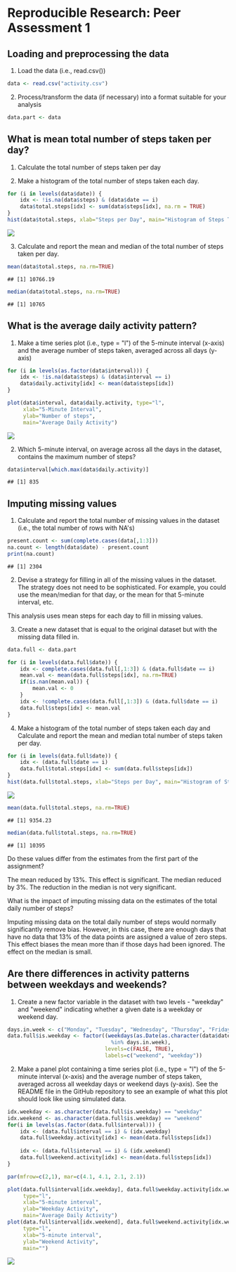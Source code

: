 # Reproducible Research: Peer Assessment 1

## Loading and preprocessing the data
1. Load the data (i.e., read.csv())

```r
data <- read.csv("activity.csv")
```

2. Process/transform the data (if necessary) into a format suitable for your analysis

```r
data.part <- data
```



## What is mean total number of steps taken per day?
1. Calculate the total number of steps taken per day

2. Make a histogram of the total number of steps taken each day.

```r
for (i in levels(data$date)) {
    idx <- !is.na(data$steps) & (data$date == i)
    data$total.steps[idx] <- sum(data$steps[idx], na.rm = TRUE)
}
hist(data$total.steps, xlab="Steps per Day", main="Histogram of Steps Taken per Day")
```

![](PA1_template_files/figure-html/unnamed-chunk-3-1.png) 

3. Calculate and report the mean and median of the total number of steps taken per day.

```r
mean(data$total.steps, na.rm=TRUE)
```

```
## [1] 10766.19
```

```r
median(data$total.steps, na.rm=TRUE)
```

```
## [1] 10765
```



## What is the average daily activity pattern?
1. Make a time series plot (i.e., type = "l") of the 5-minute interval (x-axis) and the average number of steps taken, averaged across all days (y-axis)

```r
for (i in levels(as.factor(data$interval))) {
    idx <- !is.na(data$steps) & (data$interval == i)
    data$daily.activity[idx] <- mean(data$steps[idx])
}

plot(data$interval, data$daily.activity, type="l",
     xlab="5-Minute Interval",
     ylab="Number of steps",
     main="Average Daily Activity")
```

![](PA1_template_files/figure-html/unnamed-chunk-5-1.png) 

2. Which 5-minute interval, on average across all the days in the dataset, contains the maximum number of steps?

```r
data$interval[which.max(data$daily.activity)]
```

```
## [1] 835
```


## Imputing missing values
1. Calculate and report the total number of missing values in the dataset (i.e., the total number of rows with NA's)

```r
present.count <- sum(complete.cases(data[,1:3]))
na.count <- length(data$date) - present.count
print(na.count)
```

```
## [1] 2304
```

2. Devise a strategy for filling in all of the missing values in the dataset. The strategy does not need to be sophisticated. For example, you could use the mean/median for that day, or the mean for that 5-minute interval, etc.

This analysis uses mean steps for each day to fill in missing values.

3. Create a new dataset that is equal to the original dataset but with the missing data filled in.

```r
data.full <- data.part

for (i in levels(data.full$date)) {
    idx <- complete.cases(data.full[,1:3]) & (data.full$date == i)
    mean.val <- mean(data.full$steps[idx], na.rm=TRUE)
    if(is.nan(mean.val)) {
        mean.val <- 0
    }
    idx <- !complete.cases(data.full[,1:3]) & (data.full$date == i)
    data.full$steps[idx] <- mean.val
}
```

4. Make a histogram of the total number of steps taken each day and Calculate and report the mean and median total number of steps taken per day.

```r
for (i in levels(data.full$date)) {
    idx <- (data.full$date == i)
    data.full$total.steps[idx] <- sum(data.full$steps[idx])
}
hist(data.full$total.steps, xlab="Steps per Day", main="Histogram of Steps Taken per Day")
```

![](PA1_template_files/figure-html/unnamed-chunk-9-1.png) 


```r
mean(data.full$total.steps, na.rm=TRUE)
```

```
## [1] 9354.23
```

```r
median(data.full$total.steps, na.rm=TRUE)
```

```
## [1] 10395
```

Do these values differ from the estimates from the first part of the assignment?

The mean reduced by 13%. This effect is significant. The median reduced by 3%. The reduction in the median is not very significant.

What is the impact of imputing missing data on the estimates of the total daily number of steps?

Imputing missing data on the total daily number of steps would normally significantly remove bias. However, in this case, there are enough days that have no data that 13% of the data points are assigned a value of zero steps. This effect biases the mean more than if those days had been ignored. The effect on the median is small.

## Are there differences in activity patterns between weekdays and weekends?

1. Create a new factor variable in the dataset with two levels - "weekday" and "weekend" indicating whether a given date is a weekday or weekend day.

```r
days.in.week <- c("Monday", "Tuesday", "Wednesday", "Thursday", "Friday")
data.full$is.weekday <- factor((weekdays(as.Date(as.character(data$date), format="%Y-%m-%d"))
                                 %in% days.in.week),
                               levels=c(FALSE, TRUE),
                               labels=c("weekend", "weekday"))
```

2. Make a panel plot containing a time series plot (i.e., type = "l") of the 5-minute interval (x-axis) and the average number of steps taken, averaged across all weekday days or weekend days (y-axis). See the README file in the GitHub repository to see an example of what this plot should look like using simulated data.

```r
idx.weekday <- as.character(data.full$is.weekday) == "weekday"
idx.weekend <- as.character(data.full$is.weekday) == "weekend"
for(i in levels(as.factor(data.full$interval))) {
    idx <- (data.full$interval == i) & (idx.weekday)
    data.full$weekday.activity[idx] <- mean(data.full$steps[idx])
    
    idx <- (data.full$interval == i) & (idx.weekend)
    data.full$weekend.activity[idx] <- mean(data.full$steps[idx])
}

par(mfrow=c(2,1), mar=c(4.1, 4.1, 2.1, 2.1))

plot(data.full$interval[idx.weekday], data.full$weekday.activity[idx.weekday],
     type="l",
     xlab="5-minute interval",
     ylab="Weekday Activity",
     main="Average Daily Activity")
plot(data.full$interval[idx.weekend], data.full$weekend.activity[idx.weekend],
     type="l",
     xlab="5-minute interval",
     ylab="Weekend Activity",
     main="")
```

![](PA1_template_files/figure-html/unnamed-chunk-12-1.png) 
